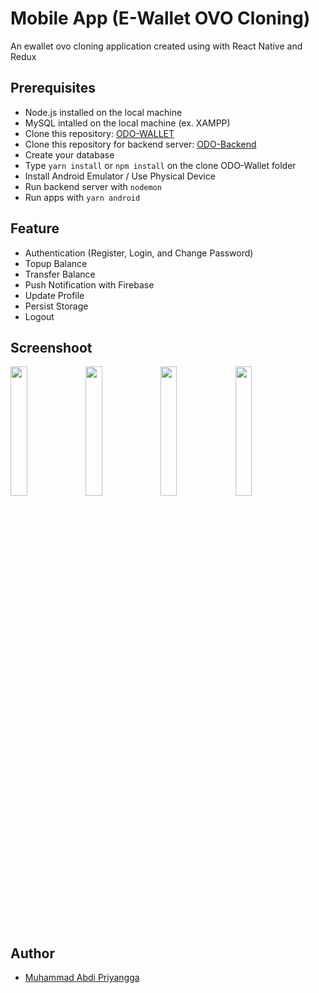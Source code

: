 # Mobile App (E-Wallet OVO Cloning)

An ewallet ovo cloning application created using with React Native and Redux

## Prerequisites

- Node.js installed on the local machine
- MySQL intalled on the local machine (ex. XAMPP)
- Clone this repository: [ODO-WALLET](https://github.com/abdipriyangga/Ewallet.git)
- Clone this repository for backend server: [ODO-Backend](https://github.com/abdipriyangga/ewallet-backend.git)
- Create your database
- Type `yarn install` or `npm install` on the clone ODO-Wallet folder
- Install Android Emulator / Use Physical Device
- Run backend server with `nodemon`
- Run apps with `yarn android`

## Feature

- Authentication (Register, Login, and Change Password)
- Topup Balance
- Transfer Balance
- Push Notification with Firebase
- Update Profile
- Persist Storage
- Logout

## Screenshoot

<img src="https://user-images.githubusercontent.com/60294028/144967077-afe9eac4-c09b-4f5a-be12-fec54dc647f0.png" width="23%"></img> <img src="https://user-images.githubusercontent.com/60294028/144967102-bc9699a8-9317-481d-9be5-080a3ab52dc3.png" width="23%"></img> <img src="https://user-images.githubusercontent.com/60294028/144967119-de2d29dc-0ac5-4111-a529-19113a5f2971.png" width="23%"></img> <img src="https://user-images.githubusercontent.com/60294028/144967135-d78696d8-b282-4de6-837c-ffbf35880c1c.png" width="23%"></img>

## Author

- [Muhammad Abdi Priyangga](https://github.com/abdipriyangga)
